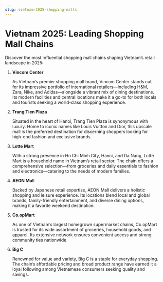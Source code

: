 ```yaml
---
slug: vietnam-2025-shopping-malls
---
```

# Vietnam 2025: Leading Shopping Mall Chains

Discover the most influential shopping mall chains shaping Vietnam’s retail landscape in 2025:

1. **Vincom Center**

   As Vietnam’s premier shopping mall brand, Vincom Center stands out for its impressive portfolio of international retailers—including H&M, Zara, Nike, and Adidas—alongside a vibrant mix of dining destinations. Its modern facilities and central locations make it a go-to for both locals and tourists seeking a world-class shopping experience.

2. **Trang Tien Plaza**

   Situated in the heart of Hanoi, Trang Tien Plaza is synonymous with luxury. Home to iconic names like Louis Vuitton and Dior, this upscale mall is the preferred destination for discerning shoppers looking for high-end fashion and exclusive brands.

3. **Lotte Mart**

   With a strong presence in Ho Chi Minh City, Hanoi, and Da Nang, Lotte Mart is a household name in Vietnam’s retail sector. The chain offers a comprehensive selection—from groceries and daily essentials to fashion and electronics—catering to the needs of modern families.

4. **AEON Mall**

   Backed by Japanese retail expertise, AEON Mall delivers a holistic shopping and leisure experience. Its locations blend local and global brands, family-friendly entertainment, and diverse dining options, making it a favorite weekend destination.

5. **Co.opMart**

   As one of Vietnam’s largest homegrown supermarket chains, Co.opMart is trusted for its wide assortment of groceries, household goods, and apparel. Its extensive network ensures convenient access and strong community ties nationwide.

6. **Big C**

   Renowned for value and variety, Big C is a staple for everyday shopping. The chain’s affordable pricing and broad product range have earned it a loyal following among Vietnamese consumers seeking quality and savings.